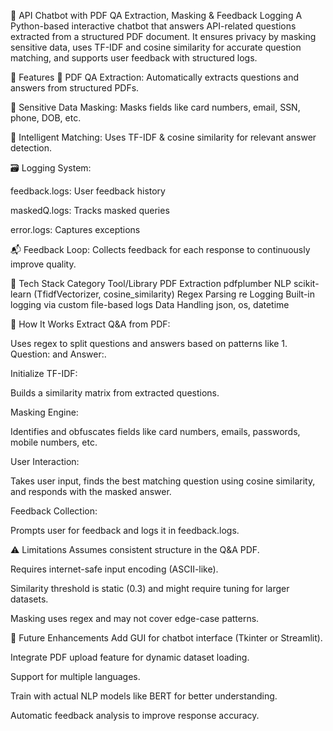 🔐 API Chatbot with PDF QA Extraction, Masking & Feedback Logging
A Python-based interactive chatbot that answers API-related questions extracted from a structured PDF document. It ensures privacy by masking sensitive data, uses TF-IDF and cosine similarity for accurate question matching, and supports user feedback with structured logs.


🚀 Features
📄 PDF QA Extraction: Automatically extracts questions and answers from structured PDFs.

🔐 Sensitive Data Masking: Masks fields like card numbers, email, SSN, phone, DOB, etc.

🤖 Intelligent Matching: Uses TF-IDF & cosine similarity for relevant answer detection.

🗃 Logging System:

feedback.logs: User feedback history

maskedQ.logs: Tracks masked queries

error.logs: Captures exceptions

📬 Feedback Loop: Collects feedback for each response to continuously improve quality.

🧰 Tech Stack
Category	Tool/Library
PDF Extraction	pdfplumber
NLP	scikit-learn (TfidfVectorizer, cosine_similarity)
Regex Parsing	re
Logging	Built-in logging via custom file-based logs
Data Handling	json, os, datetime


🧠 How It Works
Extract Q&A from PDF:

Uses regex to split questions and answers based on patterns like 1. Question: and Answer:.

Initialize TF-IDF:

Builds a similarity matrix from extracted questions.

Masking Engine:

Identifies and obfuscates fields like card numbers, emails, passwords, mobile numbers, etc.

User Interaction:

Takes user input, finds the best matching question using cosine similarity, and responds with the masked answer.

Feedback Collection:

Prompts user for feedback and logs it in feedback.logs.


⚠️ Limitations
Assumes consistent structure in the Q&A PDF.

Requires internet-safe input encoding (ASCII-like).

Similarity threshold is static (0.3) and might require tuning for larger datasets.

Masking uses regex and may not cover edge-case patterns.

🌱 Future Enhancements
Add GUI for chatbot interface (Tkinter or Streamlit).

Integrate PDF upload feature for dynamic dataset loading.

Support for multiple languages.

Train with actual NLP models like BERT for better understanding.

Automatic feedback analysis to improve response accuracy.



